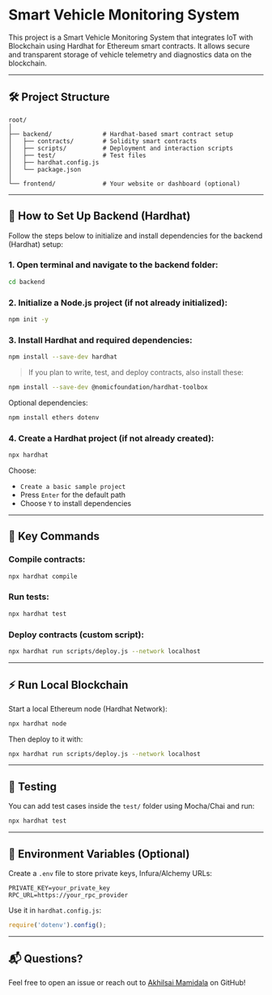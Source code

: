 # Smart Vehicle Monitoring System

This project is a Smart Vehicle Monitoring System that integrates IoT with Blockchain using Hardhat for Ethereum smart contracts. It allows secure and transparent storage of vehicle telemetry and diagnostics data on the blockchain.

---

## 🛠️ Project Structure

```
root/
│
├── backend/              # Hardhat-based smart contract setup
│   ├── contracts/        # Solidity smart contracts
│   ├── scripts/          # Deployment and interaction scripts
│   ├── test/             # Test files
│   ├── hardhat.config.js
│   └── package.json
│
└── frontend/             # Your website or dashboard (optional)
```

---

## 🚀 How to Set Up Backend (Hardhat)

Follow the steps below to initialize and install dependencies for the backend (Hardhat) setup:

### 1. Open terminal and navigate to the backend folder:

```bash
cd backend
```

### 2. Initialize a Node.js project (if not already initialized):

```bash
npm init -y
```

### 3. Install Hardhat and required dependencies:

```bash
npm install --save-dev hardhat
```

> If you plan to write, test, and deploy contracts, also install these:

```bash
npm install --save-dev @nomicfoundation/hardhat-toolbox
```

Optional dependencies:

```bash
npm install ethers dotenv
```

### 4. Create a Hardhat project (if not already created):

```bash
npx hardhat
```

Choose:

- `Create a basic sample project`
- Press `Enter` for the default path
- Choose `Y` to install dependencies

---

## 📂 Key Commands

### Compile contracts:
```bash
npx hardhat compile
```

### Run tests:
```bash
npx hardhat test
```

### Deploy contracts (custom script):
```bash
npx hardhat run scripts/deploy.js --network localhost
```

---

## ⚡ Run Local Blockchain

Start a local Ethereum node (Hardhat Network):

```bash
npx hardhat node
```

Then deploy to it with:

```bash
npx hardhat run scripts/deploy.js --network localhost
```

---

## 🧪 Testing

You can add test cases inside the `test/` folder using Mocha/Chai and run:

```bash
npx hardhat test
```

---

## 📄 Environment Variables (Optional)

Create a `.env` file to store private keys, Infura/Alchemy URLs:

```
PRIVATE_KEY=your_private_key
RPC_URL=https://your_rpc_provider
```

Use it in `hardhat.config.js`:

```js
require('dotenv').config();
```

---

## 📬 Questions?

Feel free to open an issue or reach out to [Akhilsai Mamidala](https://github.com/AkhilsaiMamidala) on GitHub!
